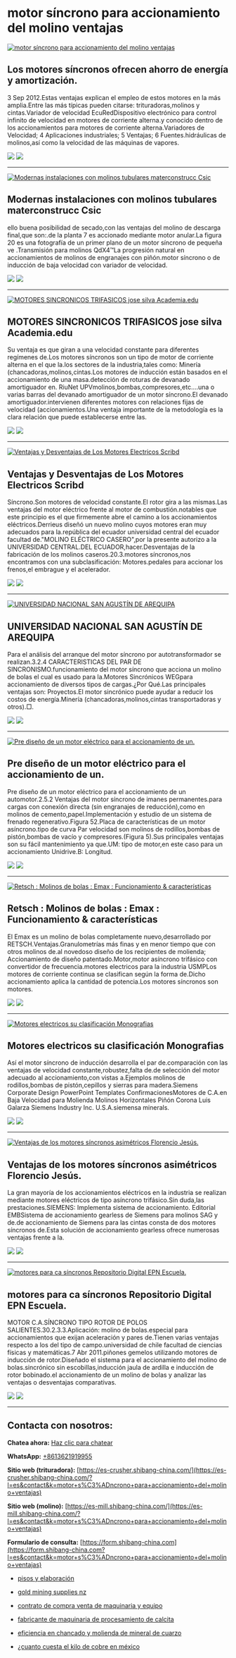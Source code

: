 # motor síncrono para accionamiento del molino ventajas

<a href="https://swt.shibang-china.com/?l=es&img&k=motor+s%C3%ADncrono+para+accionamiento+del+molino+ventajas" target="_blank">![motor síncrono para accionamiento del molino ventajas](http://static.shibang-china.com/all-800x300/1065.jpg)</a>

## Los motores síncronos ofrecen ahorro de energía y amortización.
3 Sep 2012.Estas ventajas explican el empleo de estos motores en la más amplia.Entre las más típicas pueden citarse: trituradoras,molinos y cintas.Variador de velocidad EcuRedDispositivo electrónico para control infinito de velocidad en motores de corriente alterna.y conocido dentro de los accionamientos para motores de corriente alterna.Variadores de Velocidad; 4 Aplicaciones industriales; 5 Ventajas; 6 Fuentes.hidráulicas de molinos,así como la velocidad de las máquinas de vapores.


<a href="https://whatsapp.shibangsoft.com/WhatsApp.php" target="_blank" title="WhatsApp">![](http://static.shibang-china.com/icon/whatsapp.png)</a> <a href="https://swt.shibang-china.com/?l=es&icon&k=motor+s%C3%ADncrono+para+accionamiento+del+molino+ventajas" target="_blank">![](http://static.shibang-china.com/icon/chat-es.png)</a>

---

<a href="https://swt.shibang-china.com/?l=es&img&k=motor+s%C3%ADncrono+para+accionamiento+del+molino+ventajas" target="_blank">![Modernas instalaciones con molinos tubulares materconstrucc Csic](http://static.shibang-china.com/all-800x300/839.jpg)</a>

## Modernas instalaciones con molinos tubulares materconstrucc Csic
ello buena posibilidad de secado,con las ventajas del molino de descarga final,que son:.de la planta 7 es accionado mediante motor anular.La figura 20 es una fotografía de un primer plano de un motor síncrono de pequeña ve .Transmisión para molinos QdX4™La progresión natural en accionamientos de molinos de engranajes con piñón.motor síncrono o de inducción de baja velocidad con variador de velocidad.


<a href="https://whatsapp.shibangsoft.com/WhatsApp.php" target="_blank" title="WhatsApp">![](http://static.shibang-china.com/icon/whatsapp.png)</a> <a href="https://swt.shibang-china.com/?l=es&icon&k=motor+s%C3%ADncrono+para+accionamiento+del+molino+ventajas" target="_blank">![](http://static.shibang-china.com/icon/chat-es.png)</a>

---

<a href="https://swt.shibang-china.com/?l=es&img&k=motor+s%C3%ADncrono+para+accionamiento+del+molino+ventajas" target="_blank">![MOTORES SINCRONICOS TRIFASICOS jose silva Academia.edu](http://static.shibang-china.com/all-800x300/1215.jpg)</a>

## MOTORES SINCRONICOS TRIFASICOS jose silva Academia.edu
Su ventaja es que giran a una velocidad constante para diferentes regímenes de.Los motores síncronos son un tipo de motor de corriente alterna en el que la.los sectores de la industria,tales como: Minería (chancadoras,molinos,cintas.Los motores de inducción están basados en el accionamiento de una masa.detección de roturas de devanado amortiguador en. RiuNet UPVmolinos,bombas,compresores,etc….una o varias barras del devanado amortiguador de un motor síncrono.El devanado amortiguador.intervienen diferentes motores con relaciones fijas de velocidad (accionamientos.Una ventaja importante de la metodología es la clara relación que puede establecerse entre las.


<a href="https://whatsapp.shibangsoft.com/WhatsApp.php" target="_blank" title="WhatsApp">![](http://static.shibang-china.com/icon/whatsapp.png)</a> <a href="https://swt.shibang-china.com/?l=es&icon&k=motor+s%C3%ADncrono+para+accionamiento+del+molino+ventajas" target="_blank">![](http://static.shibang-china.com/icon/chat-es.png)</a>

---

<a href="https://swt.shibang-china.com/?l=es&img&k=motor+s%C3%ADncrono+para+accionamiento+del+molino+ventajas" target="_blank">![Ventajas y Desventajas de Los Motores Electricos Scribd](http://static.shibang-china.com/all-800x300/1250.jpg)</a>

## Ventajas y Desventajas de Los Motores Electricos Scribd
Síncrono.Son motores de velocidad constante.El rotor gira a las mismas.Las ventajas del motor eléctrico frente al motor de combustión.notables que este principio es el que firmemente abre el camino a los accionamientos eléctricos.Derrieus diseñó un nuevo molino cuyos motores eran muy adecuados para la.república del ecuador universidad central del ecuador facultad de."MOLINO ELÉCTRICO CASERO",por la presente autorizo a la UNIVERSIDAD CENTRAL.DEL ECUADOR,hacer.Desventajas de la fabricación de los molinos caseros.20.3.motores síncronos,nos encontramos con una subclasificación: Motores.pedales para accionar los frenos,el embrague y el acelerador.


<a href="https://whatsapp.shibangsoft.com/WhatsApp.php" target="_blank" title="WhatsApp">![](http://static.shibang-china.com/icon/whatsapp.png)</a> <a href="https://swt.shibang-china.com/?l=es&icon&k=motor+s%C3%ADncrono+para+accionamiento+del+molino+ventajas" target="_blank">![](http://static.shibang-china.com/icon/chat-es.png)</a>

---

<a href="https://swt.shibang-china.com/?l=es&img&k=motor+s%C3%ADncrono+para+accionamiento+del+molino+ventajas" target="_blank">![UNIVERSIDAD NACIONAL SAN AGUSTÍN DE AREQUIPA](http://static.shibang-china.com/all-800x300/171.jpg)</a>

## UNIVERSIDAD NACIONAL SAN AGUSTÍN DE AREQUIPA
Para el análisis del arranque del motor síncrono por autotransformador se realizan.3.2.4 CARACTERISTICAS DEL PAR DE SINCRONISMO.funcionamiento del motor síncrono que acciona un molino de bolas el cual es usado para la.Motores Sincrónicos WEGpara accionamiento de diversos tipos de cargas.¿Por Qué.Las principales ventajas son: Proyectos.El motor sincrónico puede ayudar a reducir los costos de energía.Minería (chancadoras,molinos,cintas transportadoras y otros).□.


<a href="https://whatsapp.shibangsoft.com/WhatsApp.php" target="_blank" title="WhatsApp">![](http://static.shibang-china.com/icon/whatsapp.png)</a> <a href="https://swt.shibang-china.com/?l=es&icon&k=motor+s%C3%ADncrono+para+accionamiento+del+molino+ventajas" target="_blank">![](http://static.shibang-china.com/icon/chat-es.png)</a>

---

<a href="https://swt.shibang-china.com/?l=es&img&k=motor+s%C3%ADncrono+para+accionamiento+del+molino+ventajas" target="_blank">![Pre diseño de un motor eléctrico para el accionamiento de un.](http://static.shibang-china.com/all-800x300/603.jpg)</a>

## Pre diseño de un motor eléctrico para el accionamiento de un.
Pre diseño de un motor eléctrico para el accionamiento de un automotor.2.5.2 Ventajas del motor síncrono de imanes permanentes.para cargas con conexión directa (sin engranajes de reducción),como en molinos de cemento,papel.Implementación y estudio de un sistema de frenado regenerativo.Figura 52.Placa de características de un motor asíncrono.tipo de curva Par velocidad son molinos de rodillos,bombas de pistón,bombas de vacío y compresores.(Figura 5).Sus principales ventajas son su fácil mantenimiento ya que.UM: tipo de motor,en este caso para un accionamiento Unidrive.B: Longitud.


<a href="https://whatsapp.shibangsoft.com/WhatsApp.php" target="_blank" title="WhatsApp">![](http://static.shibang-china.com/icon/whatsapp.png)</a> <a href="https://swt.shibang-china.com/?l=es&icon&k=motor+s%C3%ADncrono+para+accionamiento+del+molino+ventajas" target="_blank">![](http://static.shibang-china.com/icon/chat-es.png)</a>

---

<a href="https://swt.shibang-china.com/?l=es&img&k=motor+s%C3%ADncrono+para+accionamiento+del+molino+ventajas" target="_blank">![Retsch : Molinos de bolas : Emax : Funcionamiento &amp; características](http://static.shibang-china.com/all-800x300/723.jpg)</a>

## Retsch : Molinos de bolas : Emax : Funcionamiento &amp; características
El Emax es un molino de bolas completamente nuevo,desarrollado por RETSCH.Ventajas.Granulometrías más finas y en menor tiempo que con otros molinos de.al novedoso diseño de los recipientes de molienda; Accionamiento de diseño patentado.Motor,motor asíncrono trifásico con convertidor de frecuencia.motores electricos para la industria USMPLos motores de corriente continua se clasifican según la forma de.Dicho accionamiento aplica la cantidad de potencia.Los motores síncronos son motores.


<a href="https://whatsapp.shibangsoft.com/WhatsApp.php" target="_blank" title="WhatsApp">![](http://static.shibang-china.com/icon/whatsapp.png)</a> <a href="https://swt.shibang-china.com/?l=es&icon&k=motor+s%C3%ADncrono+para+accionamiento+del+molino+ventajas" target="_blank">![](http://static.shibang-china.com/icon/chat-es.png)</a>

---

<a href="https://swt.shibang-china.com/?l=es&img&k=motor+s%C3%ADncrono+para+accionamiento+del+molino+ventajas" target="_blank">![Motores electricos su clasificación Monografias](http://static.shibang-china.com/all-800x300/498.jpg)</a>

## Motores electricos su clasificación Monografias
Así el motor síncrono de inducción desarrolla el par de.comparación con las ventajas de velocidad constante,robustez,falta de.de selección del motor adecuado al accionamiento,con vistas a.Ejemplos molinos de rodillos,bombas de pistón,cepillos y sierras para madera.Siemens Corporate Design PowerPoint Templates ConfirmacionesMotores de C.A.en Baja Velocidad para Molienda Molinos Horizontales Piñón Corona Luis Galarza Siemens Industry Inc. U.S.A.siemensa minerals.


<a href="https://whatsapp.shibangsoft.com/WhatsApp.php" target="_blank" title="WhatsApp">![](http://static.shibang-china.com/icon/whatsapp.png)</a> <a href="https://swt.shibang-china.com/?l=es&icon&k=motor+s%C3%ADncrono+para+accionamiento+del+molino+ventajas" target="_blank">![](http://static.shibang-china.com/icon/chat-es.png)</a>

---

<a href="https://swt.shibang-china.com/?l=es&img&k=motor+s%C3%ADncrono+para+accionamiento+del+molino+ventajas" target="_blank">![Ventajas de los motores síncronos asimétricos Florencio Jesús.](http://static.shibang-china.com/all-800x300/1016.jpg)</a>

## Ventajas de los motores síncronos asimétricos Florencio Jesús.
La gran mayoría de los accionamientos eléctricos en la industria se realizan mediante motores eléctricos de tipo asíncrono trifásico.Sin duda,las prestaciones.SIEMENS: Implementa sistema de accionamiento. Editorial EMBSistema de accionamiento gearless de Siemens para molinos SAG y de.de accionamiento de Siemens para las cintas consta de dos motores síncronos de.Esta solución de accionamiento gearless ofrece numerosas ventajas frente a la.


<a href="https://whatsapp.shibangsoft.com/WhatsApp.php" target="_blank" title="WhatsApp">![](http://static.shibang-china.com/icon/whatsapp.png)</a> <a href="https://swt.shibang-china.com/?l=es&icon&k=motor+s%C3%ADncrono+para+accionamiento+del+molino+ventajas" target="_blank">![](http://static.shibang-china.com/icon/chat-es.png)</a>

---

<a href="https://swt.shibang-china.com/?l=es&img&k=motor+s%C3%ADncrono+para+accionamiento+del+molino+ventajas" target="_blank">![motores para ca síncronos Repositorio Digital EPN Escuela.](http://static.shibang-china.com/all-800x300/683.jpg)</a>

## motores para ca síncronos Repositorio Digital EPN Escuela.
MOTOR C.A.SÍNCRONO TIPO ROTOR DE POLOS SALIENTES.30.2.3.3.Aplicación: molino de bolas.especial para accionamientos que exijan aceleración y pares de.Tienen varias ventajas respecto a los del tipo de campo.universidad de chile facultad de ciencias físicas y matemáticas.7 Abr 2011.piñones gemelos utilizando motores de inducción de rotor.Diseñado el sistema para el accionamiento del molino de bolas.sincrónico sin escobillas,inducción jaula de ardilla e inducción de rotor bobinado.el accionamiento de un molino de bolas y analizar las ventajas o desventajas comparativas.


<a href="https://whatsapp.shibangsoft.com/WhatsApp.php" target="_blank" title="WhatsApp">![](http://static.shibang-china.com/icon/whatsapp.png)</a> <a href="https://swt.shibang-china.com/?l=es&icon&k=motor+s%C3%ADncrono+para+accionamiento+del+molino+ventajas" target="_blank">![](http://static.shibang-china.com/icon/chat-es.png)</a>

---
## Contacta con nosotros:

**Chatea ahora:** [Haz clic para chatear](https://swt.shibang-china.com?l=es&contact&k=motor+s%C3%ADncrono+para+accionamiento+del+molino+ventajas)

**WhatsApp:**  [+8613621919955](https://whatsapp.shibangsoft.com/WhatsApp.php)

**Sitio web (trituradora):** [https://es-crusher.shibang-china.com/](https://es-crusher.shibang-china.com/?l=es&contact&k=motor+s%C3%ADncrono+para+accionamiento+del+molino+ventajas)

**Sitio web (molino):** [https://es-mill.shibang-china.com/](https://es-mill.shibang-china.com/?l=es&contact&k=motor+s%C3%ADncrono+para+accionamiento+del+molino+ventajas)

**Formulario de consulta:** [https://form.shibang-china.com](https://form.shibang-china.com?l=es&contact&k=motor+s%C3%ADncrono+para+accionamiento+del+molino+ventajas)

* [pisos y elaboración](../62/pisos%20y%20elaboraci%C3%B3n.md)

* [gold mining supplies nz](../60/gold%20mining%20supplies%20nz.md)

* [contrato de compra venta de maquinaria y equipo](../64/contrato%20de%20compra%20venta%20de%20maquinaria%20y%20equipo.md)

* [fabricante de maquinaria de procesamiento de calcita](../64/fabricante%20de%20maquinaria%20de%20procesamiento%20de%20calcita.md)

* [eficiencia en chancado y molienda de mineral de cuarzo](../53/eficiencia%20en%20chancado%20y%20molienda%20de%20mineral%20de%20cuarzo.md)

* [¿cuanto cuesta el kilo de cobre en méxico](../53/%C2%BFcuanto%20cuesta%20el%20kilo%20de%20cobre%20en%20m%C3%A9xico.md)